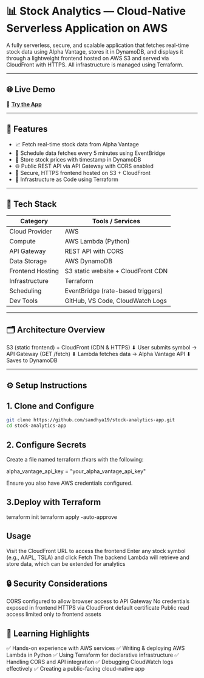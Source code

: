 # 📊 Stock Analytics — Cloud-Native Serverless Application on AWS

A fully serverless, secure, and scalable application that fetches real-time stock data using Alpha Vantage, stores it in DynamoDB, and displays it through a lightweight frontend hosted on AWS S3 and served via CloudFront with HTTPS. All infrastructure is managed using Terraform.

---

## 🌐 Live Demo

🔗 **[Try the App](https://<your-cloudfront-distribution>.cloudfront.net)**  


---

## 🚀 Features

- 📈 Fetch real-time stock data from Alpha Vantage
- 🔁 Schedule data fetches every 5 minutes using EventBridge
- 💾 Store stock prices with timestamp in DynamoDB
- 🌐 Public REST API via API Gateway with CORS enabled
- 🔐 Secure, HTTPS frontend hosted on S3 + CloudFront
- 🧱 Infrastructure as Code using Terraform

---

## 🧰 Tech Stack

| Category         | Tools / Services                      |
|------------------|----------------------------------------|
| Cloud Provider   | AWS                                   |
| Compute          | AWS Lambda (Python)                   |
| API Gateway      | REST API with CORS                    |
| Data Storage     | AWS DynamoDB                          |
| Frontend Hosting | S3 static website + CloudFront CDN    |
| Infrastructure   | Terraform                             |
| Scheduling       | EventBridge (rate-based triggers)     |
| Dev Tools        | GitHub, VS Code, CloudWatch Logs      |

---

## 🗂️ Architecture Overview

S3 (static frontend) + CloudFront (CDN & HTTPS)
         ⬇
  User submits symbol → API Gateway (GET /fetch)
         ⬇
   Lambda fetches data → Alpha Vantage API
         ⬇
       Saves to DynamoDB


---

## ⚙️ Setup Instructions

## 1. Clone and Configure

```bash
git clone https://github.com/sandhya19/stock-analytics-app.git
cd stock-analytics-app
```

## 2. Configure Secrets
Create a file named terraform.tfvars with the following:

alpha_vantage_api_key = "your_alpha_vantage_api_key"

Ensure you also have AWS credentials configured.

## 3.Deploy with Terraform

terraform init
terraform apply -auto-approve

## Usage
Visit the CloudFront URL to access the frontend
Enter any stock symbol (e.g., AAPL, TSLA) and click Fetch
The backend Lambda will retrieve and store data, which can be extended for analytics

## 🔒 Security Considerations
CORS configured to allow browser access to API Gateway
No credentials exposed in frontend
HTTPS via CloudFront default certificate
Public read access limited only to frontend assets

## 📌 Learning Highlights

✅ Hands-on experience with AWS services
✅ Writing & deploying AWS Lambda in Python
✅ Using Terraform for declarative infrastructure
✅ Handling CORS and API integration
✅ Debugging CloudWatch logs effectively
✅ Creating a public-facing cloud-native app

